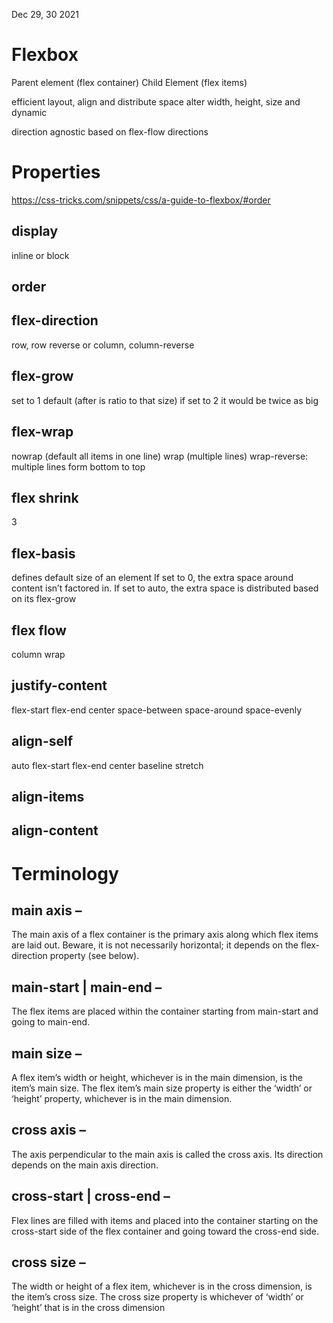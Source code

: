 <!-- @format -->

Dec 29, 30 2021

# Flexbox

Parent element (flex container)
Child Element (flex items)

efficient layout, align and distribute space
alter width, height, size and dynamic

direction agnostic
based on flex-flow directions

# Properties
https://css-tricks.com/snippets/css/a-guide-to-flexbox/#order
## display 
inline or block
## order 
## flex-direction 
row, row reverse or column, column-reverse
## flex-grow
set to 1 default (after is ratio to that size) if set to 2 it would be twice as big
## flex-wrap
nowrap (default all items in one line)
wrap (multiple lines)
wrap-reverse: multiple lines form bottom to top
## flex shrink
3
## flex-basis
defines default size of an element
If set to 0, the extra space around content isn’t factored in. If set to auto, the extra space is distributed based on its flex-grow
## flex flow
column wrap
## justify-content
flex-start
flex-end
center
space-between
space-around
space-evenly
## align-self
auto
flex-start
flex-end
center
baseline
stretch
## align-items

## align-content


# Terminology
## main axis – 
The main axis of a flex container is the primary axis along which flex items are laid out. Beware, it is not necessarily horizontal; it depends on the flex-direction property (see below).
## main-start | main-end – 
The flex items are placed within the container starting from main-start and going to main-end.
## main size – 
A flex item’s width or height, whichever is in the main dimension, is the item’s main size. The flex item’s main size property is either the ‘width’ or ‘height’ property, whichever is in the main dimension.
## cross axis – 
The axis perpendicular to the main axis is called the cross axis. Its direction depends on the main axis direction.
## cross-start | cross-end – 
Flex lines are filled with items and placed into the container starting on the cross-start side of the flex container and going toward the cross-end side.
## cross size – 
The width or height of a flex item, whichever is in the cross dimension, is the item’s cross size. The cross size property is whichever of ‘width’ or ‘height’ that is in the cross dimension